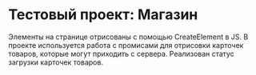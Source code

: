 # Тестовый проект: Магазин

Элементы на странице отрисованы с помощью CreateElement в  JS. 
В проекте используется работа с промисами для отрисовки карточек товаров, которые могут приходить с сервера. 
Реализован статус загрузки карточек товаров.
